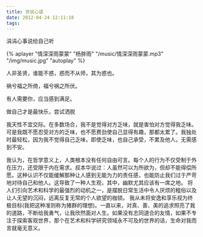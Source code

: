 ```yaml
---
title: 世说心语
date: 2012-04-24 12:11:18
tags:
---
```

 
 涓涓心事说给自己听

 {% aplayer "情深深雨蒙蒙" "杨胖雨" "/music/情深深雨蒙蒙.mp3" "/img/music.jpg"  "autoplay"  %}

 
 人非圣贤，谁能不惑，惑而不从师，其为惑也。

 祸兮福之所倚，福兮祸之所伏。

 有人需要你，应当感到满足。

 做自己才是最快乐，尝试洒脱

 我天性不宜交际。在多数场合，我不是觉得对方乏味，就是害怕对方觉得我乏味。可是我既不愿忍受对方的乏味，也不愿费劲使自己显得有趣，那都太累了。我独处时最轻松，因为我不觉得自己乏味，即使乏味，也自己承受，不累及他人，无需感到不安。


   我认为，在哲学意义上，人类根本没有任何自由可言。每个人的行为不仅受制于外在压力，还受限于内在需求。叔本华说过：人虽然可以为所欲为，但却不能得偿所愿。这种认识不仅能缓解那种让人感到无能为力的责任感，也能防止我们过于严苛地对待自己和他人。这导致了一种人生观，其中，幽默尤其应该有一席之地。 将人们引向艺术和科学的最强烈的动机之一，是摆脱日常生活中令人厌烦的粗俗以及让人无望的沉闷，远离反复无常的个人欲望的枷锁。 我从未将安逸和享乐视为终极目标(我把这种准则称为猪群的理想)。一直以来，对真、善、美的追求照亮了我的道路，不断给我勇气，让我欣然面对人生。如果没有志同道合的友情，如果不专注于探索客观世界，那个在艺术和科学研究领域永不可及的世界的话，生命对我而言就毫无意义。
